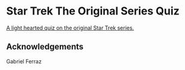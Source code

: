 # Star Trek The Original Series Quiz
[A light hearted quiz on the original Star Trek series.](https://napesweaver.github.io/quiz-app/)

## Acknowledgements
Gabriel Ferraz